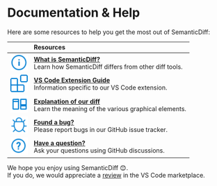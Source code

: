 # Documentation & Help

Here are some resources to help you get the most out of SemanticDiff:

|   |  Resources  |
| ---:| :--- |
| [<img src="info.svg" width="40px">](https://semanticdiff.com/docs/what-is-semanticdiff/?utm_source=vscode-walkthrough) | [**What is SemanticDiff?**](https://semanticdiff.com/docs/what-is-semanticdiff/?utm_source=vscode-walkthrough)<br />Learn how SemanticDiff differs from other diff tools. |
| [<img src="extensions.svg" width="40px">](https://semanticdiff.com/docs/vscode/?utm_source=vscode-walkthrough) | [**VS Code Extension Guide**](https://semanticdiff.com/docs/vscode/?utm_source=vscode-walkthrough)<br />Information specific to our VS Code extension. |
| [<img src="diff.svg" width="40px">](https://semanticdiff.com/docs/understand-diff/?utm_source=vscode-walkthrough) | [**Explanation of our diff**](https://semanticdiff.com/docs/understand-diff/?utm_source=vscode-walkthrough)<br />Learn the meaning of the various graphical elements. |
| [<img src="bug.svg" width="40px">](https://github.com/Sysmagine/SemanticDiff/issues) | [**Found a bug?**](https://github.com/Sysmagine/SemanticDiff/issues)<br />Please report bugs in our GitHub issue tracker. |
| [<img src="question.svg" width="40px">](https://github.com/Sysmagine/SemanticDiff/discussions/categories/q-a) | [**Have a question?**](https://github.com/Sysmagine/SemanticDiff/discussions/categories/q-a)<br />Ask your questions using GitHub discussions. |

We hope you enjoy using SemanticDiff 😊.  
If you do, we would appreciate a [review](https://marketplace.visualstudio.com/items?itemName=semanticdiff.semanticdiff&ssr=false#review-details) in the VS Code marketplace.
